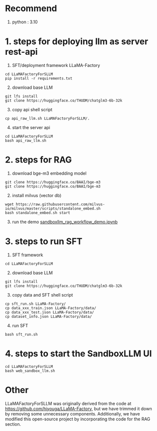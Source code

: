 # Recommend

1. python : 3.10


# 1. steps for deploying llm as server rest-api

1.  SFT/deployment framework LLaMA-Factory
```
cd LLaMAFactoryForSLLM
pip install -r requirements.txt
```

2. download base LLM
```
git lfs install
git clone https://huggingface.co/THUDM/chatglm3-6b-32k
```

3. copy api shell script
```
cp api_raw_llm.sh LLaMAFactoryForSLLM/.
```

4. start the server api
```
cd LLaMAFactoryForSLLM
bash api_raw_llm.sh
```


# 2. steps for RAG

1. download bge-m3 embedding model
```
git clone https://huggingface.co/BAAI/bge-m3
git clone https://huggingface.co/BAAI/bge-m3
```

2. install milvus (vector db)
```
wget https://raw.githubusercontent.com/milvus-io/milvus/master/scripts/standalone_embed.sh
bash standalone_embed.sh start
```

3. run the demo [sandboxllm_rag_workflow_demo.ipynb](sandboxllm_rag_workflow_demo.ipynb)


# 3. steps to run SFT

1. SFT framework
```
cd LLaMAFactoryForSLLM
```

2. download base LLM
```
git lfs install
git clone https://huggingface.co/THUDM/chatglm3-6b-32k
```

3. copy data and SFT shell script
```
cp sft_run.sh LLaMA-Factory/
cp data_xxx_train.json LLaMA-Factory/data/
cp data_xxx_test.json LLaMA-Factory/data/
cp dataset_info.json LLaMA-Factory/data/
```

4. run SFT
```
bash sft_run.sh
```

# 4. steps to start the SandboxLLM UI

```
cd LLaMAFactoryForSLLM
bash web_sandbox_llm.sh
```

# Other

LLaMAFactoryForSLLM was originally derived from the code at https://github.com/hiyouga/LLaMA-Factory, but we have trimmed it down by removing some unnecessary components. Additionally, we have modified this open-source project by incorporating the code for the RAG section. 
